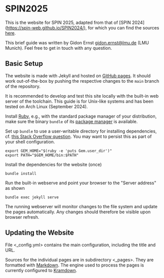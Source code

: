 # SPIN2025


This is the website for SPIN 2025, adapted from that of [SPIN 2024]
(https://spin-web.github.io/SPIN2024/), for which you can find the sources [here](https://github.com/SPIN-web/SPIN2024).

This brief guide was written by Gidon Ernst <gidon.ernst@lmu.de> (LMU Munich). Feel free to get in touch with any question.

## Basic Setup

The website is made with Jekyll and hosted on [GitHub pages](https://docs.github.com/en/pages/). It should work out-of-the-box by pushing the respective changes to the `main` branch of the repository.

It is recommended to develop and test this site locally with the built-in web server of the toolchain. This guide is for Unix-like systems and has been tested on Arch Linux (September 2024).

Install [Ruby](https://www.ruby-lang.org), e.g., with the standard package manager of your distribution, make sure the binary `bundle` of its [package manager](https://bundler.io/) is available.

Set up `bundle` to use a user-writable directory for installing dependencies, cf. [this Stack Overflow question](https://stackoverflow.com/questions/40385493/how-to-run-bundle-install-as-normal-user).
You may want to persist this as part of your shell configuration.

    export GEM_HOME="$(ruby -e 'puts Gem.user_dir')"
    export PATH="$GEM_HOME/bin:$PATH"

Install the dependencies for the website (once)

    bundle install

Run the built-in webserve and point your browser to the "Server address" as shown

    bundle exec jekyll serve

The running webserver will monitor changes to the file system and update the pages automatically. Any changes should therefore be visible upon browser refresh.

## Updating the Website

File <_config.yml> contains the main configuration, including the title and URL.

Sources for the individual pages are in subdirectory <_pages>. They are formatted with [Markdown](https://www.markdownguide.org/).
The engine used to process the pages is currently configured to [Kramdown](https://kramdown.gettalong.org/).